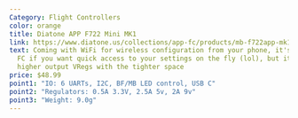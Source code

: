```yaml
---
Category: Flight Controllers
color: orange
title: Diatone APP F722 Mini MK1
link: https://www.diatone.us/collections/app-fc/products/mb-f722app-mk1-fc
text: Coming with WiFi for wireless configuration from your phone, it's a great
  FC if you want quick access to your settings on the fly (lol), but it loses
  higher output VRegs with the tighter space
price: $48.99
point1: "IO: 6 UARTs, I2C, BF/MB LED control, USB C"
point2: "Regulators: 0.5A 3.3V, 2.5A 5v, 2A 9v"
point3: "Weight: 9.0g"
---
```

